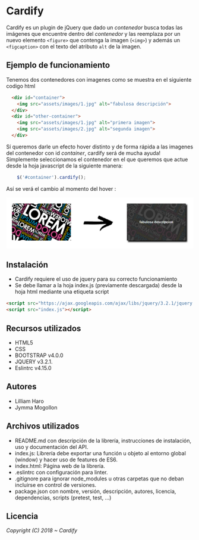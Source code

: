 # Cardify

Cardify es un plugin de jQuery que dado un _contenedor_ busca todas las
imágenes que encuentre dentro del _contenedor_ y las reemplaza por un nuevo
elemento `<figure>` que contenga la imagen (`<img>`) y además un `<figcaption>`
con el texto del atributo `alt` de la imagen.


## Ejemplo de funcionamiento

Tenemos dos contenedores con imagenes como se muestra en el siguiente codigo html

```html
  <div id="container">
    <img src="assets/images/1.jpg" alt="fabulosa descripción">
  </div>
  <div id="other-container">
    <img src="assets/images/1.jpg" alt="primera imagen">
    <img src="assets/images/2.jpg" alt="segunda imagen">  
  </div>
```

Sí queremos darle un efecto hover distinto y de forma rápida a las imagenes del contenedor con id _container_, cardify será de mucha ayuda!
Simplemente seleccionamos el contenedor en el que queremos que actue desde la hoja javascript de la siguiente manera:

```javascript
    $('#container').cardify();
```
Así se verá el cambio al momento del hover :

![Cardify](public/assets/images/this.png)


## Instalación

  * Cardify requiere el uso de jquery para su correcto funcionamiento
  * Se debe llamar a la hoja index.js (previamente descargada) desde la hoja html mediante una etiqueta script

```html
<script src="https://ajax.googleapis.com/ajax/libs/jquery/3.2.1/jquery.min.js"></script>
<script src="index.js"></script>
```


##  Recursos utilizados

* HTML5
* CSS
* BOOTSTRAP v4.0.0
* JQUERY v3.2.1.
* Eslintrc v4.15.0


## Autores

* Lilliam Haro
* Jymma Mogollon

## Archivos utilizados

* README.md con descripción de la librería, instrucciones de instalación, uso y documentación del API.
* index.js: Librería debe exportar una función u objeto al entorno global (window) y hacer uso de features de ES6.
* index.html: Página web de la librería.
* .eslintrc con configuración para linter.
* .gitignore para ignorar node_modules u otras carpetas que no deban incluirse en control de versiones.
* package.json con nombre, versión, descripción, autores, licencia, dependencias, scripts (pretest, test, ...)

## Licencia

*Copyright (C) 2018 ~ Cardify*
